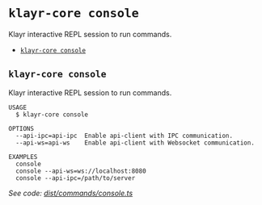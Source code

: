 `klayr-core console`
====================

Klayr interactive REPL session to run commands.

* [`klayr-core console`](#klayr-core-console)

## `klayr-core console`

Klayr interactive REPL session to run commands.

```
USAGE
  $ klayr-core console

OPTIONS
  --api-ipc=api-ipc  Enable api-client with IPC communication.
  --api-ws=api-ws    Enable api-client with Websocket communication.

EXAMPLES
  console
  console --api-ws=ws://localhost:8080
  console --api-ipc=/path/to/server
```

_See code: [dist/commands/console.ts](https://github.com/klayrhq/klayr-core/blob/v4.0.4/dist/commands/console.ts)_
